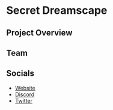 # Secret Dreamscape

## Project Overview&#x20;

## Team

## Socials&#x20;

* [Website](https://secretdreamscape.com/)
* [Discord](https://discord.com/invite/NCB5Gm25g6)
* [Twitter](https://twitter.com/SCRTDreamscape)
